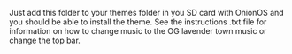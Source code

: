Just add this folder to your themes folder in you SD card with OnionOS and you should be able to install the theme. See the instructions .txt file for information on how to change music to the OG lavender town music or change the top bar. 
